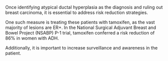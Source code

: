 Once identifying atypical ductal hyperplasia as the diagnosis and ruling out breast carcinoma, it is essential to address risk reduction strategies.

One such measure is treating these patients with tamoxifen, as the vast majority of lesions are ER+. In the National Surgical Adjuvant Breast and Bowel Project (NSABP) P-1 trial, tamoxifen conferred a risk reduction of 86% in women with ADH.

Additionally, it is important to increase surveillance and awareness in the patient.